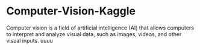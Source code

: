 # Computer-Vision-Kaggle
Computer vision is a field of artificial intelligence (AI) that allows computers to interpret and analyze visual data, such as images, videos, and other visual inputs.
uuuu

